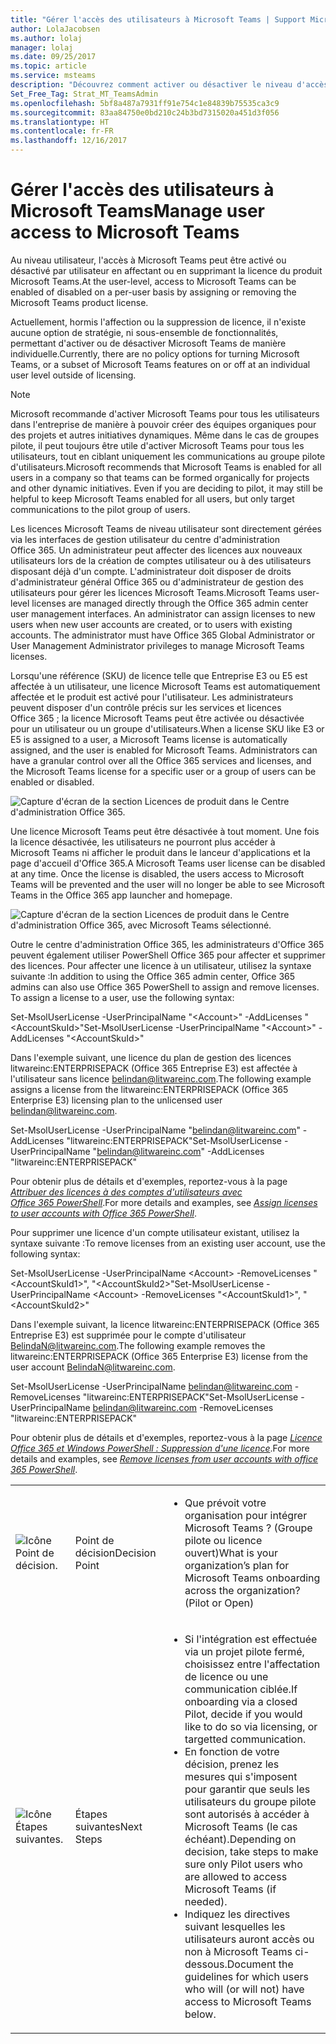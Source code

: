 ```yaml
---
title: "Gérer l'accès des utilisateurs à Microsoft Teams | Support Microsoft"
author: LolaJacobsen
ms.author: lolaj
manager: lolaj
ms.date: 09/25/2017
ms.topic: article
ms.service: msteams
description: "Découvrez comment activer ou désactiver le niveau d'accès par utilisateur."
Set_Free_Tag: Strat_MT_TeamsAdmin
ms.openlocfilehash: 5bf8a487a7931ff91e754c1e84839b75535ca3c9
ms.sourcegitcommit: 83aa84750e0bd210c24b3bd7315020a451d3f056
ms.translationtype: HT
ms.contentlocale: fr-FR
ms.lasthandoff: 12/16/2017
---
```

<a name="manage-user-access-to-microsoft-teams"></a><span data-ttu-id="ca930-103">Gérer l'accès des utilisateurs à Microsoft Teams</span><span class="sxs-lookup"><span data-stu-id="ca930-103">Manage user access to Microsoft Teams</span></span>
=====================================

<span data-ttu-id="ca930-104">Au niveau utilisateur, l'accès à Microsoft Teams peut être activé ou désactivé par utilisateur en affectant ou en supprimant la licence du produit Microsoft Teams.</span><span class="sxs-lookup"><span data-stu-id="ca930-104">At the user-level, access to Microsoft Teams can be enabled of disabled on a per-user basis by assigning or removing the Microsoft Teams product license.</span></span>

<span data-ttu-id="ca930-105">Actuellement, hormis l'affection ou la suppression de licence, il n'existe aucune option de stratégie, ni sous-ensemble de fonctionnalités, permettant d'activer ou de désactiver Microsoft Teams de manière individuelle.</span><span class="sxs-lookup"><span data-stu-id="ca930-105">Currently, there are no policy options for turning Microsoft Teams, or a subset of Microsoft Teams features on or off at an individual user level outside of licensing.</span></span>



> [!NOTE]
><span data-ttu-id="ca930-p101">Microsoft recommande d'activer Microsoft Teams pour tous les utilisateurs dans l'entreprise de manière à pouvoir créer des équipes organiques pour des projets et autres initiatives dynamiques. Même dans le cas de groupes pilote, il peut toujours être utile d'activer Microsoft Teams pour tous les utilisateurs, tout en ciblant uniquement les communications au groupe pilote d'utilisateurs.</span><span class="sxs-lookup"><span data-stu-id="ca930-p101">Microsoft recommends that Microsoft Teams is enabled for all users in a company so that teams can be formed organically for projects and other dynamic initiatives. Even if you are deciding to pilot, it may still be helpful to keep Microsoft Teams enabled for all users, but only target communications to the pilot group of users.</span></span>

<span data-ttu-id="ca930-p102">Les licences Microsoft Teams de niveau utilisateur sont directement gérées via les interfaces de gestion utilisateur du centre d'administration Office 365. Un administrateur peut affecter des licences aux nouveaux utilisateurs lors de la création de comptes utilisateur ou à des utilisateurs disposant déjà d'un compte. L'administrateur doit disposer de droits d'administrateur général Office 365 ou d'administrateur de gestion des utilisateurs pour gérer les licences Microsoft Teams.</span><span class="sxs-lookup"><span data-stu-id="ca930-p102">Microsoft Teams user-level licenses are managed directly through the Office 365 admin center user management interfaces. An administrator can assign licenses to new users when new user accounts are created, or to users with existing accounts. The administrator must have Office 365 Global Administrator or User Management Administrator privileges to manage Microsoft Teams licenses.</span></span>

<span data-ttu-id="ca930-p103">Lorsqu'une référence (SKU) de licence telle que Entreprise E3 ou E5 est affectée à un utilisateur, une licence Microsoft Teams est automatiquement affectée et le produit est activé pour l'utilisateur. Les administrateurs peuvent disposer d'un contrôle précis sur les services et licences Office 365 ; la licence Microsoft Teams peut être activée ou désactivée pour un utilisateur ou un groupe d'utilisateurs.</span><span class="sxs-lookup"><span data-stu-id="ca930-p103">When a license SKU like E3 or E5 is assigned to a user, a Microsoft Teams license is automatically assigned, and the user is enabled for Microsoft Teams. Administrators can have a granular control over all the Office 365 services and licenses, and the Microsoft Teams license for a specific user or a group of users can be enabled or disabled.</span></span>

![Capture d'écran de la section Licences de produit dans le Centre d'administration Office 365.](media/Manage_user_access_to_Microsoft_Teams_image2.png) 

<span data-ttu-id="ca930-p104">Une licence Microsoft Teams peut être désactivée à tout moment. Une fois la licence désactivée, les utilisateurs ne pourront plus accéder à Microsoft Teams ni afficher le produit dans le lanceur d'applications et la page d'accueil d'Office 365.</span><span class="sxs-lookup"><span data-stu-id="ca930-p104">A Microsoft Teams user license can be disabled at any time. Once the license is disabled, the users access to Microsoft Teams will be prevented and the user will no longer be able to see Microsoft Teams in the Office 365 app launcher and homepage.</span></span>

![Capture d'écran de la section Licences de produit dans le Centre d'administration Office 365, avec Microsoft Teams sélectionné.](media/Manage_user_access_to_Microsoft_Teams_image4.png)

<span data-ttu-id="ca930-p105">Outre le centre d'administration Office 365, les administrateurs d'Office 365 peuvent également utiliser PowerShell Office 365 pour affecter et supprimer des licences. Pour affecter une licence à un utilisateur, utilisez la syntaxe suivante :</span><span class="sxs-lookup"><span data-stu-id="ca930-p105">In addition to using the Office 365 admin center, Office 365 admins can also use Office 365 PowerShell to assign and remove licenses. To assign a license to a user, use the following syntax:</span></span>

<span data-ttu-id="ca930-119">Set-MsolUserLicense -UserPrincipalName "\<Account\>" -AddLicenses "\<AccountSkuId\>"</span><span class="sxs-lookup"><span data-stu-id="ca930-119">Set-MsolUserLicense -UserPrincipalName "\<Account\>" -AddLicenses "\<AccountSkuId\>"</span></span>

<span data-ttu-id="ca930-120">Dans l'exemple suivant, une licence du plan de gestion des licences litwareinc:ENTERPRISEPACK (Office 365 Entreprise E3) est affectée à l'utilisateur sans licence belindan@litwareinc.com.</span><span class="sxs-lookup"><span data-stu-id="ca930-120">The following example assigns a license from the litwareinc:ENTERPRISEPACK (Office 365 Enterprise E3) licensing plan to the unlicensed user belindan@litwareinc.com.</span></span>

<span data-ttu-id="ca930-121">Set-MsolUserLicense -UserPrincipalName "belindan@litwareinc.com" -AddLicenses "litwareinc:ENTERPRISEPACK"</span><span class="sxs-lookup"><span data-stu-id="ca930-121">Set-MsolUserLicense -UserPrincipalName "belindan@litwareinc.com" -AddLicenses "litwareinc:ENTERPRISEPACK"</span></span>

<span data-ttu-id="ca930-122">Pour obtenir plus de détails et d'exemples, reportez-vous à la page [*Attribuer des licences à des comptes d'utilisateurs avec Office 365 PowerShell*](https://go.microsoft.com/fwlink/?linkid=855755).</span><span class="sxs-lookup"><span data-stu-id="ca930-122">For more details and examples, see [*Assign licenses to user accounts with Office 365 PowerShell*](https://go.microsoft.com/fwlink/?linkid=855755).</span></span>

<span data-ttu-id="ca930-123">Pour supprimer une licence d'un compte utilisateur existant, utilisez la syntaxe suivante :</span><span class="sxs-lookup"><span data-stu-id="ca930-123">To remove licenses from an existing user account, use the following syntax:</span></span>

<span data-ttu-id="ca930-124">Set-MsolUserLicense -UserPrincipalName \<Account\> -RemoveLicenses "\<AccountSkuId1\>", "\<AccountSkuId2\>"</span><span class="sxs-lookup"><span data-stu-id="ca930-124">Set-MsolUserLicense -UserPrincipalName \<Account\> -RemoveLicenses "\<AccountSkuId1\>", "\<AccountSkuId2\>"</span></span>

<span data-ttu-id="ca930-125">Dans l'exemple suivant, la licence litwareinc:ENTERPRISEPACK (Office 365 Entreprise E3) est supprimée pour le compte d'utilisateur BelindaN@litwareinc.com.</span><span class="sxs-lookup"><span data-stu-id="ca930-125">The following example removes the litwareinc:ENTERPRISEPACK (Office 365 Enterprise E3) license from the user account BelindaN@litwareinc.com.</span></span>

<span data-ttu-id="ca930-126">Set-MsolUserLicense -UserPrincipalName belindan@litwareinc.com -RemoveLicenses "litwareinc:ENTERPRISEPACK"</span><span class="sxs-lookup"><span data-stu-id="ca930-126">Set-MsolUserLicense -UserPrincipalName belindan@litwareinc.com -RemoveLicenses "litwareinc:ENTERPRISEPACK"</span></span>

<span data-ttu-id="ca930-127">Pour obtenir plus de détails et d'exemples, reportez-vous à la page [*Licence Office 365 et Windows PowerShell : Suppression d'une licence*](https://go.microsoft.com/fwlink/?linkid=855756).</span><span class="sxs-lookup"><span data-stu-id="ca930-127">For more details and examples, see [*Remove licenses from user accounts with office 365 PowerShell*](https://go.microsoft.com/fwlink/?linkid=855756).</span></span>

| | | |
|---------|---------|---------|
|![Icône Point de décision.](media/Manage_user_access_to_Microsoft_Teams_image5.png)     |<span data-ttu-id="ca930-129">Point de décision</span><span class="sxs-lookup"><span data-stu-id="ca930-129">Decision Point</span></span>         |<ul><li><span data-ttu-id="ca930-p106">Que prévoit votre organisation pour intégrer Microsoft Teams ?  (Groupe pilote ou licence ouvert)</span><span class="sxs-lookup"><span data-stu-id="ca930-p106">What is your organization’s plan for Microsoft Teams onboarding across the organization?  (Pilot or Open)</span></span></li></ul>         |
|![Icône Étapes suivantes.](media/Manage_user_access_to_Microsoft_Teams_image6.png)     |<span data-ttu-id="ca930-133">Étapes suivantes</span><span class="sxs-lookup"><span data-stu-id="ca930-133">Next Steps</span></span>         |<ul><li><span data-ttu-id="ca930-134">Si l'intégration est effectuée via un projet pilote fermé, choisissez entre l'affectation de licence ou une communication ciblée.</span><span class="sxs-lookup"><span data-stu-id="ca930-134">If onboarding via a closed Pilot, decide if you would like to do so via licensing, or targetted communication.</span></span></li><li><span data-ttu-id="ca930-135">En fonction de votre décision, prenez les mesures qui s'imposent pour garantir que seuls les utilisateurs du groupe pilote sont autorisés à accéder à Microsoft Teams (le cas échéant).</span><span class="sxs-lookup"><span data-stu-id="ca930-135">Depending on decision, take steps to make sure only Pilot users who are allowed to access Microsoft Teams (if needed).</span></span></li><li><span data-ttu-id="ca930-136">Indiquez les directives suivant lesquelles les utilisateurs auront accès ou non à Microsoft Teams ci-dessous.</span><span class="sxs-lookup"><span data-stu-id="ca930-136">Document the guidelines for which users who will (or will not) have access to Microsoft Teams below.</span></span></li></ul>         |
